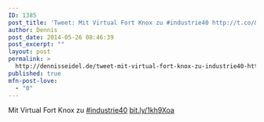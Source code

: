 ```yaml
---
ID: 1385
post_title: 'Tweet: Mit Virtual Fort Knox zu #industrie40 http://t.co/&#8230;'
author: Dennis
post_date: 2014-05-26 08:46:39
post_excerpt: ""
layout: post
permalink: >
  http://dennisseidel.de/tweet-mit-virtual-fort-knox-zu-industrie40-httpt-co/
published: true
mfn-post-love:
  - "0"
---
```

Mit Virtual Fort Knox zu <a href="http://twitter.com/search?q=%23industrie40">#industrie40</a> <a href="http://bit.ly/1kh9Xoa">bit.ly/1kh9Xoa</a>